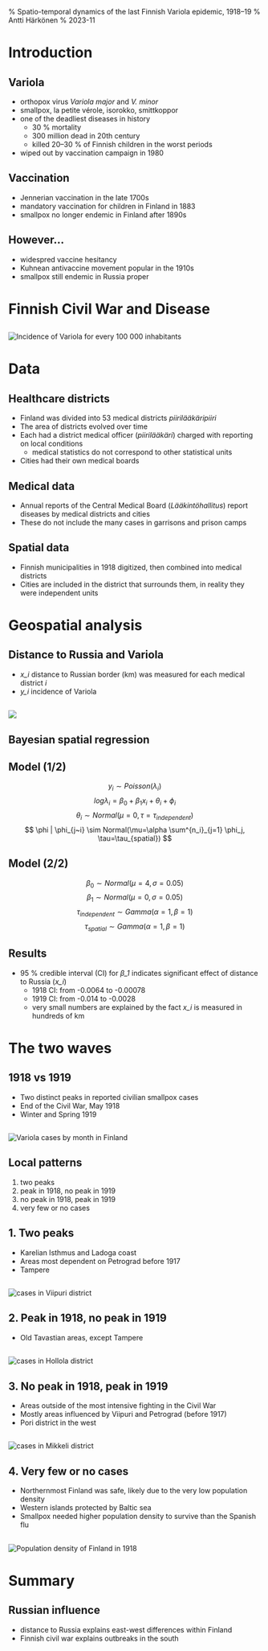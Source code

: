 % Spatio-temporal dynamics of the last Finnish Variola epidemic, 1918–19
% Antti Härkönen
% 2023-11

# Introduction

## Variola

- orthopox virus *Variola major* and *V. minor*
- smallpox, la petite vérole, isorokko, smittkoppor
- one of the deadliest diseases in history
  * 30 % mortality
  * 300 million dead in 20th century
  * killed 20–30 % of Finnish children in the worst periods
- wiped out by vaccination campaign in 1980

## Vaccination

- Jennerian vaccination in the late 1700s
- mandatory vaccination for children in Finland in 1883
- smallpox no longer endemic in Finland after 1890s

## However...

- widespred vaccine hesitancy
- Kuhnean antivaccine movement popular in the 1910s
- smallpox still endemic in Russia proper

# Finnish Civil War and Disease

## 

##

![Incidence of Variola for every 100 000 inhabitants](./img/map.png)

# Data

## Healthcare districts

- Finland was divided into 53 medical districts *piirilääkäripiiri*
- The area of districts evolved over time
- Each had a district medical officer (*piirilääkäri*) charged with reporting on local conditions
  * medical statistics do not correspond to other statistical units
- Cities had their own medical boards

## Medical data

- Annual reports of the Central Medical Board (*Lääkintöhallitus*) report diseases by medical districts and cities
- These do not include the many cases in garrisons and prison camps

## Spatial data

- Finnish municipalities in 1918 digitized, then combined into medical districts
- Cities are included in the district that surrounds them, in reality they were independent units

# Geospatial analysis

## Distance to Russia and Variola

- *x_i* distance to Russian border (km) was measured for each medical district *i*
- *y_i* incidence of Variola

##

![](./img/distance_to_russia.png)

## Bayesian spatial regression

## Model (1/2)

$$ y_i \sim Poisson(\lambda_i) $$
$$ log \lambda_i = \beta_0 + \beta_1 x_i + \theta_i + \phi_i $$
$$ \theta_i \sim Normal(\mu=0, \tau=\tau_{independent}) $$
$$ \phi | \phi_{j~i} \sim Normal(\mu=\alpha \sum^{n_i}_{j=1} \phi_j, \tau=\tau_{spatial}) $$

## Model (2/2)

$$ \beta_0 \sim Normal(\mu=4, \sigma=0.05) $$
$$ \beta_1 \sim Normal(\mu=0, \sigma=0.05) $$
$$ \tau_{independent} \sim Gamma(\alpha=1, \beta=1) $$
$$ \tau_{spatial} \sim Gamma(\alpha=1, \beta=1) $$

## Results

- 95 % credible interval (CI) for *β_1* indicates significant effect of distance to Russia (*x_i*)
  * 1918 CI: from -0.0064 to -0.00078
  * 1919 CI: from -0.014 to -0.0028
  * very small numbers are explained by the fact *x_i* is measured in hundreds of km

# The two waves

## 1918 vs 1919

- Two distinct peaks in reported civilian smallpox cases
- End of the Civil War, May 1918
- Winter and Spring 1919

## 

![Variola cases by month in Finland](./img/waves.png)

## Local patterns

1. two peaks
2. peak in 1918, no peak in 1919
3. no peak in 1918, peak in 1919
4. very few or no cases

## 1. Two peaks

- Karelian Isthmus and Ladoga coast
- Areas most dependent on Petrograd before 1917
- Tampere

##

![cases in Viipuri district](./img/viipuri.png)

## 2. Peak in 1918, no peak in 1919

- Old Tavastian areas, except Tampere

##

![cases in Hollola district](./img/hollola.png)

## 3. No peak in 1918, peak in 1919

- Areas outside of the most intensive fighting in the Civil War
- Mostly areas influenced by Viipuri and Petrograd (before 1917)
- Pori district in the west

##

![cases in Mikkeli district](./img/mikkeli.png)

## 4. Very few or no cases

- Northernmost Finland was safe, likely due to the very low population density
- Western islands protected by Baltic sea
- Smallpox needed higher population density to survive than the Spanish flu

##

![Population density of Finland in 1918](./img/density.png)

# Summary

## Russian influence

- distance to Russia explains east-west differences within Finland
- Finnish civil war explains outbreaks in the south
